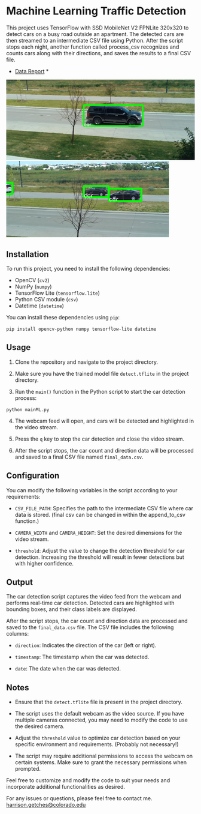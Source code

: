# Machine Learning Traffic Detection

This project uses TensorFlow with SSD MobileNet V2 FPNLite 320x320 to detect cars on a busy road outside an apartment. The detected cars are then streamed to an intermediate CSV file using Python. After the script stops each night, another function called process_csv recognizes and counts cars along with their directions, and saves the results to a final CSV file.

* [Data Report](media/7-17-Report.md) *

![Photo1](media/photo1.png) ![Photo2](media/photo2.png)

## Installation

To run this project, you need to install the following dependencies:

- OpenCV (`cv2`)
- NumPy (`numpy`)
- TensorFlow Lite (`tensorflow.lite`)
- Python CSV module (`csv`)
- Datetime (`datetime`)

You can install these dependencies using `pip`:

```shell
pip install opencv-python numpy tensorflow-lite datetime
```

## Usage

1. Clone the repository and navigate to the project directory.

2. Make sure you have the trained model file `detect.tflite` in the project directory.

3. Run the `main()` function in the Python script to start the car detection process:

```shell
python mainML.py
```

4. The webcam feed will open, and cars will be detected and highlighted in the video stream.

5. Press the `q` key to stop the car detection and close the video stream.

6. After the script stops, the car count and direction data will be processed and saved to a final CSV file named `final_data.csv`.

## Configuration

You can modify the following variables in the script according to your requirements:

- `CSV_FILE_PATH`: Specifies the path to the intermediate CSV file where car data is stored. (final csv can be changed in within the append_to_csv function.)

- `CAMERA_WIDTH` and `CAMERA_HEIGHT`: Set the desired dimensions for the video stream.

- `threshold`: Adjust the value to change the detection threshold for car detection. Increasing the threshold will result in fewer detections but with higher confidence.

## Output

The car detection script captures the video feed from the webcam and performs real-time car detection. Detected cars are highlighted with bounding boxes, and their class labels are displayed.

After the script stops, the car count and direction data are processed and saved to the `final_data.csv` file. The CSV file includes the following columns:

- `direction`: Indicates the direction of the car (left or right).

- `timestamp`: The timestamp when the car was detected.

- `date`: The date when the car was detected.

## Notes

- Ensure that the `detect.tflite` file is present in the project directory.

- The script uses the default webcam as the video source. If you have multiple cameras connected, you may need to modify the code to use the desired camera.

- Adjust the `threshold` value to optimize car detection based on your specific environment and requirements. (Probably not necessary!)

- The script may require additional permissions to access the webcam on certain systems. Make sure to grant the necessary permissions when prompted.

Feel free to customize and modify the code to suit your needs and incorporate additional functionalities as desired.

For any issues or questions, please feel free to contact me.
<harrison.getches@colorado.edu>
